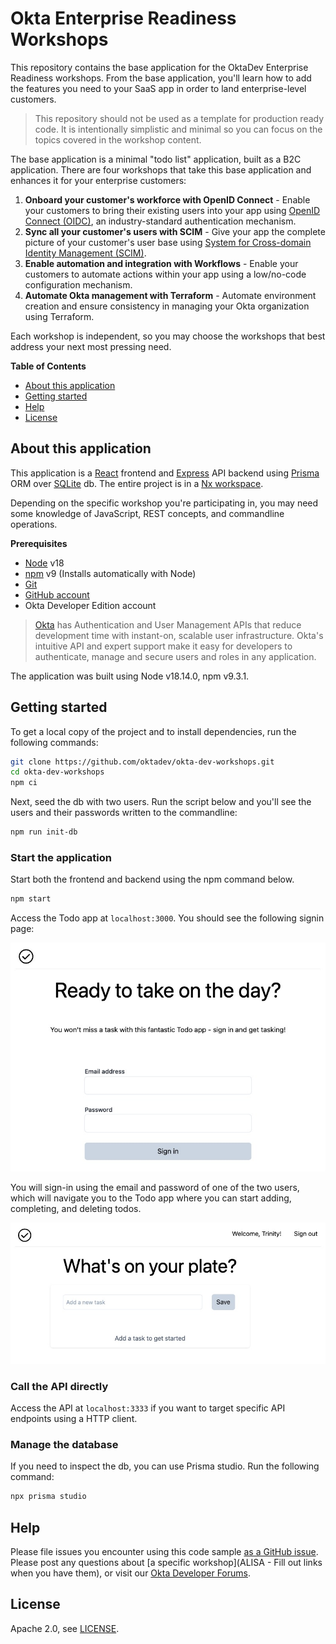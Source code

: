 # Okta Enterprise Readiness Workshops

This repository contains the base application for the OktaDev Enterprise Readiness workshops. From the base application, you'll learn how to add the features you need to your SaaS app in order to land enterprise-level customers.

> This repository should not be used as a template for production ready code. It is intentionally simplistic and minimal so you can focus on the topics covered in the workshop content.

The base application is a minimal "todo list" application, built as a B2C application. There are four workshops that take this base application and enhances it for your enterprise customers:

1. **Onboard your customer's workforce with OpenID Connect** - Enable your customers to bring their existing users into your app using [OpenID Connect (OIDC)](https://openid.net/developers/how-connect-works/), an industry-standard authentication mechanism.
2. **Sync all your customer's users with SCIM** - Give your app the complete picture of your customer's user base using [System for Cross-domain Identity Management (SCIM)](https://scim.cloud/).
3. **Enable automation and integration with Workflows** - Enable your customers to automate actions within your app using a low/no-code configuration mechanism.
4. **Automate Okta management with Terraform** - Automate environment creation and ensure consistency in managing your Okta organization using Terraform.

Each workshop is independent, so you may choose the workshops that best address your next most pressing need.

**Table of Contents**

* [About this application](#about-this-application)
* [Getting started](#getting-started)
* [Help](#help)
* [License](#license)

## About this application

This application is a [React](https://react.dev/) frontend and [Express](https://expressjs.com/) API backend using [Prisma](https://www.prisma.io/) ORM over [SQLite](https://www.sqlite.org/index.html) db. The entire project is in a [Nx workspace](https://nx.dev/).

Depending on the specific workshop you're participating in, you may need some knowledge of JavaScript, REST concepts, and commandline operations.

**Prerequisites**

* [Node](https://nodejs.org/en) v18
* [npm](https://www.npmjs.com/) v9 (Installs automatically with Node)
* [Git](https://git-scm.com/)
* [GitHub account](https://github.com/)
* Okta Developer Edition account
> [Okta](https://developer.okta.com/) has Authentication and User Management APIs that reduce development time with instant-on, scalable user infrastructure. Okta's intuitive API and expert support make it easy for developers to authenticate, manage and secure users and roles in any application.

The application was built using Node v18.14.0, npm v9.3.1.

## Getting started

To get a local copy of the project and to install dependencies, run the following commands:

```bash
git clone https://github.com/oktadev/okta-dev-workshops.git
cd okta-dev-workshops
npm ci
```

Next, seed the db with two users. Run the script below and you'll see the users and their passwords written to the commandline:

```bash
npm run init-db
```

### Start the application

Start both the frontend and backend using the npm command below.

```bash
npm start
```

Access the Todo app at `localhost:3000`. You should see the following signin page:

![Screenshot of initial signin](./readme-assets/signin.jpg)

You will sign-in using the email and password of one of the two users, which will navigate you to the Todo app where you can start adding, completing, and deleting todos.

![Screenshot of todo list](./readme-assets/todolist.jpg)

### Call the API directly

Access the API at `localhost:3333` if you want to target specific API endpoints using a HTTP client.

### Manage the database

If you need to inspect the db, you can use Prisma studio. Run the following command:

```bash
npx prisma studio
```

## Help

Please file issues you encounter using this code sample [as a GitHub issue](https://github.com/oktadev/okta-dev-workshops/issues). Please post any questions about [a specific workshop](ALISA - Fill out links when you have them), or visit our [Okta Developer Forums](https://devforum.okta.com/).

## License

Apache 2.0, see [LICENSE](LICENSE).
